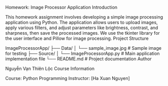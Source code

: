 Homework: Image Processor Application
Introduction

This homework assignment involves developing a simple image processing application using Python. The application allows users to upload images, apply various filters, and adjust parameters like brightness, contrast, and sharpness, then save the processed images. We use the tkinter library for the user interface and Pillow for image processing.
Project Structure

ImageProcessorApp/
├── Data/
│   └── sample_image.jpg        # Sample image for testing
├── Source/
│   └── ImageProcessorApp.py    # Main application implementation file
└── README.md                   # Project documentation
Author

Nguyễn Vạn Thiên Lộc
Course Information

Course: Python Programming Instructor: [Ha Xuan Nguyen]
